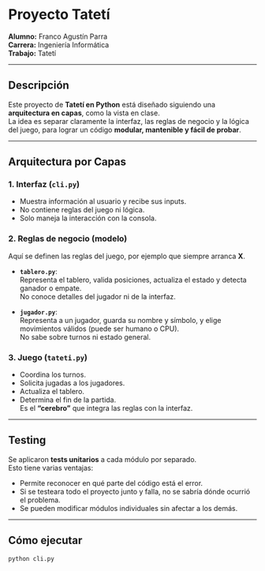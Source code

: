 # Proyecto Tatetí

**Alumno:** Franco Agustín Parra  
**Carrera:** Ingeniería Informática  
**Trabajo:** Tatetí  

---

## Descripción
Este proyecto de **Tatetí en Python** está diseñado siguiendo una **arquitectura en capas**, como la vista en clase.  
La idea es separar claramente la interfaz, las reglas de negocio y la lógica del juego, para lograr un código **modular, mantenible y fácil de probar**.

---

## Arquitectura por Capas

### 1. Interfaz (`cli.py`)
- Muestra información al usuario y recibe sus inputs.
- No contiene reglas del juego ni lógica.
- Solo maneja la interacción con la consola.

### 2. Reglas de negocio (modelo)
Aquí se definen las reglas del juego, por ejemplo que siempre arranca **X**.

- **`tablero.py`**:  
  Representa el tablero, valida posiciones, actualiza el estado y detecta ganador o empate.  
  No conoce detalles del jugador ni de la interfaz.

- **`jugador.py`**:  
  Representa a un jugador, guarda su nombre y símbolo, y elige movimientos válidos (puede ser humano o CPU).  
  No sabe sobre turnos ni estado general.

### 3. Juego (`tateti.py`)
- Coordina los turnos.  
- Solicita jugadas a los jugadores.  
- Actualiza el tablero.  
- Determina el fin de la partida.  
Es el **“cerebro”** que integra las reglas con la interfaz.

---

## Testing
Se aplicaron **tests unitarios** a cada módulo por separado.  
Esto tiene varias ventajas:
- Permite reconocer en qué parte del código está el error.  
- Si se testeara todo el proyecto junto y falla, no se sabría dónde ocurrió el problema.  
- Se pueden modificar módulos individuales sin afectar a los demás.

---

## Cómo ejecutar
```bash
python cli.py
